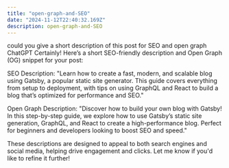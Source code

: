 ```yaml
---
title: "open-graph-and-SEO"
date: "2024-11-12T22:40:32.169Z"
description: open-graph-and-SEO
---
```


could you give a short description of this post for SEO and open graph
ChatGPT
Certainly! Here’s a short SEO-friendly description and Open Graph (OG) snippet for your post:

SEO Description: "Learn how to create a fast, modern, and scalable blog using Gatsby, a popular static site generator. This guide covers everything from setup to deployment, with tips on using GraphQL and React to build a blog that’s optimized for performance and SEO."

Open Graph Description: "Discover how to build your own blog with Gatsby! In this step-by-step guide, we explore how to use Gatsby’s static site generation, GraphQL, and React to create a high-performance blog. Perfect for beginners and developers looking to boost SEO and speed."

These descriptions are designed to appeal to both search engines and social media, helping drive engagement and clicks. Let me know if you'd like to refine it further!